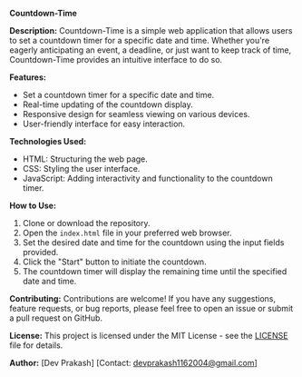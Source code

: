 **Countdown-Time**

**Description:**
Countdown-Time is a simple web application that allows users to set a countdown timer for a specific date and time. Whether you're eagerly anticipating an event, a deadline, or just want to keep track of time, Countdown-Time provides an intuitive interface to do so.

**Features:**
- Set a countdown timer for a specific date and time.
- Real-time updating of the countdown display.
- Responsive design for seamless viewing on various devices.
- User-friendly interface for easy interaction.

**Technologies Used:**
- HTML: Structuring the web page.
- CSS: Styling the user interface.
- JavaScript: Adding interactivity and functionality to the countdown timer.

**How to Use:**
1. Clone or download the repository.
2. Open the `index.html` file in your preferred web browser.
3. Set the desired date and time for the countdown using the input fields provided.
4. Click the "Start" button to initiate the countdown.
5. The countdown timer will display the remaining time until the specified date and time.

**Contributing:**
Contributions are welcome! If you have any suggestions, feature requests, or bug reports, please feel free to open an issue or submit a pull request on GitHub.

**License:**
This project is licensed under the MIT License - see the [LICENSE](LICENSE) file for details.

**Author:**
[Dev Prakash]
[Contact: devprakash1162004@gmail.com]
